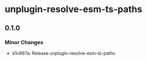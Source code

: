 # unplugin-resolve-esm-ts-paths

## 0.1.0

### Minor Changes

- b1c887a: Release unplugin-resolve-esm-ts-paths
